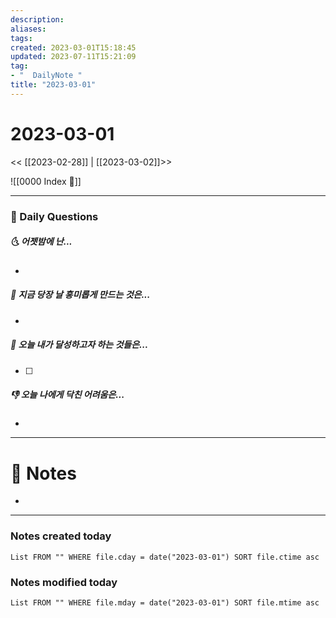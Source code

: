 ```yaml
---
description:
aliases: 
tags: 
created: 2023-03-01T15:18:45
updated: 2023-07-11T15:21:09
tag:
- "  DailyNote "
title: "2023-03-01"
---
```


# 2023-03-01

<< [[2023-02-28]] | [[2023-03-02]]>>

![[0000 Index 🔗]]

---
### 📅 Daily Questions

##### 🌜 어젯밤에 난...

- 

##### 🙌 지금 당장 날 흥미롭게 만드는 것은...

- 

##### 🚀 오늘 내가 달성하고자 하는 것들은...

- [ ] 

##### 👎 오늘 나에게 닥친 어려움은...

- 

---

# 📝 Notes

- 

---

### Notes created today

```dataview
List FROM "" WHERE file.cday = date("2023-03-01") SORT file.ctime asc
```

### Notes modified today

```dataview
List FROM "" WHERE file.mday = date("2023-03-01") SORT file.mtime asc
```
